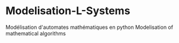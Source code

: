 # Modelisation-L-Systems
Modélisation d'automates mathématiques en python
Modelisation of mathematical algorithms
